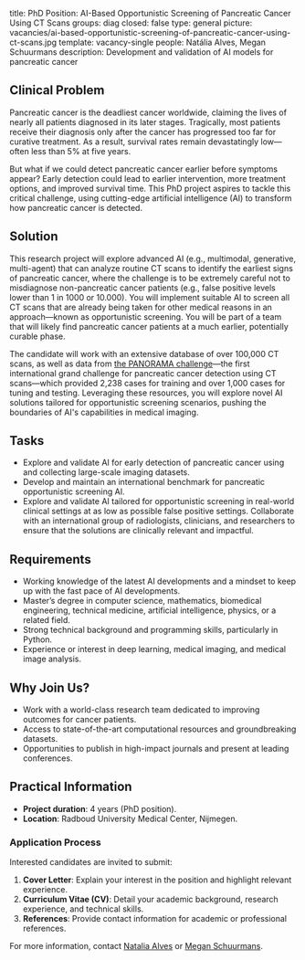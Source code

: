 title: PhD Position: AI-Based Opportunistic Screening of Pancreatic Cancer Using CT Scans
groups: diag
closed: false
type: general
picture: vacancies/ai-based-opportunistic-screening-of-pancreatic-cancer-using-ct-scans.jpg
template: vacancy-single
people: Natália Alves, Megan Schuurmans
description: Development and validation of AI models for pancreatic cancer


## Clinical Problem

Pancreatic cancer is the deadliest cancer worldwide, claiming the lives of nearly all patients diagnosed in its later stages. Tragically, most patients receive their diagnosis only after the cancer has progressed too far for curative treatment. As a result, survival rates remain devastatingly low—often less than 5% at five years.

But what if we could detect pancreatic cancer earlier before symptoms appear? Early detection could lead to earlier intervention, more treatment options, and improved survival time. This PhD project aspires to tackle this critical challenge, using cutting-edge artificial intelligence (AI) to transform how pancreatic cancer is detected.

## Solution

This research project will explore advanced AI (e.g., multimodal, generative, multi-agent) that can analyze routine CT scans to identify the earliest signs of pancreatic cancer, where the challenge is to be extremely careful not to misdiagnose non-pancreatic cancer patients (e.g., false positive levels lower than 1 in 1000 or 10.000). You will implement suitable AI to screen all CT scans that are already being taken for other medical reasons in an approach—known as opportunistic screening. You will be part of a team that will likely find pancreatic cancer patients at a much earlier, potentially curable phase.

The candidate will work with an extensive database of over 100,000 CT scans, as well as data from [the PANORAMA challenge](https://panorama.grand-challenge.org/)—the first international grand challenge for pancreatic cancer detection using CT scans—which provided 2,238 cases for training and over 1,000 cases for tuning and testing. Leveraging these resources, you will explore novel AI solutions tailored for opportunistic screening scenarios, pushing the boundaries of AI's capabilities in medical imaging.

## Tasks

- Explore and validate AI for early detection of pancreatic cancer using and collecting large-scale imaging datasets.
- Develop and maintain an international benchmark for pancreatic opportunistic screening AI.
- Explore and validate AI tailored for opportunistic screening in real-world clinical settings at as low as possible false positive settings.
Collaborate with an international group of radiologists, clinicians, and researchers to ensure that the solutions are clinically relevant and impactful.

## Requirements

- Working knowledge of the latest AI developments and a mindset to keep up with the fast pace of AI developments.
- Master’s degree in computer science, mathematics, biomedical engineering, technical medicine, artificial intelligence, physics, or a related field.
- Strong technical background and programming skills, particularly in Python.
- Experience or interest in deep learning, medical imaging, and medical image analysis.

## Why Join Us?

- Work with a world-class research team dedicated to improving outcomes for cancer patients.
- Access to state-of-the-art computational resources and groundbreaking datasets.
- Opportunities to publish in high-impact journals and present at leading conferences.

## Practical Information

- **Project duration**: 4 years (PhD position).
- **Location**: Radboud University Medical Center, Nijmegen.

### Application Process

Interested candidates are invited to submit:

1. **Cover Letter**: Explain your interest in the position and highlight relevant experience.
2. **Curriculum Vitae (CV)**: Detail your academic background, research experience, and technical skills.
3. **References**: Provide contact information for academic or professional references.

For more information, contact [Natalia Alves](mailto:natalia.alves@radboudumc.nl) or [Megan Schuurmans](mailto:megan.schuurmans@radboudumc.nl).
